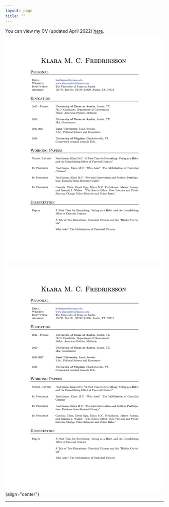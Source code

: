 ```yaml
---
layout: page
title: ""
---
```


You can view my CV (updated April 2022) [here](assets/Fredriksson_cv_0422.pdf).

<img src="/assets/Fredriksson_cv_0422.png" alt="Fredriksson_cv" style="width:800px;" align="center" />

![some discription](/assets/Fredriksson_cv_0422.png "CV"){align="center"}

---
